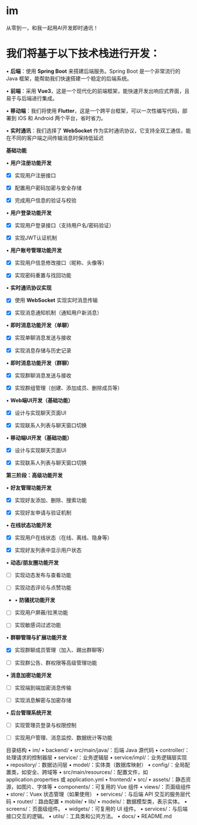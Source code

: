 # im
从零到一，和我一起用AI开发即时通讯！

# 我们将基于以下技术栈进行开发：
• **后端**：使用 **Spring Boot** 来搭建后端服务。Spring Boot 是一个非常流行的 Java 框架，能帮助我们快速搭建一个稳定的后端系统。

• **前端**：采用 **Vue3**，这是一个现代化的前端框架，能快速开发出响应式界面，且易于与后端进行集成。

• **移动端**：我们将使用 **Flutter**，这是一个跨平台框架，可以一次性编写代码，部署到 iOS 和 Android 两个平台，省时省力。

• **实时通讯**：我们选择了 **WebSocket** 作为实时通讯协议，它支持全双工通信，能在不同的客户端之间传输消息时保持低延迟


**基础功能**

• **用户注册功能开发**

- [x] 实现用户注册接口

- [x] 配置用户密码加密与安全存储

- [x] 完成用户信息的验证与校验

• **用户登录功能开发**

- [x] 实现用户登录接口（支持用户名/密码验证）

- [x] 实现JWT认证机制

• **用户账号管理功能开发**

- [x] 实现用户信息修改接口（昵称、头像等）

- [x] 实现密码重置与找回功能

• **实时通讯协议实现**

- [x] 使用 **WebSocket** 实现实时消息传输

- [x] 实现消息通知机制（通知用户新消息）

• **即时消息功能开发（单聊）**

- [x] 实现单聊消息发送与接收

- [x] 实现消息存储与历史记录

• **即时消息功能开发（群聊）**

- [x] 实现群聊消息发送与接收

- [x] 实现群组管理（创建、添加成员、删除成员等）

• **Web端UI开发（基础功能）**

- [x] 设计与实现聊天页面UI

- [x] 实现联系人列表与聊天窗口切换

• **移动端UI开发（基础功能）**

- [x] 设计与实现聊天页面UI

- [x] 实现联系人列表与聊天窗口切换


**第三阶段：高级功能开发**

• **好友管理功能开发**

- [x] 实现好友添加、删除、搜索功能

- [x] 实现好友申请与验证机制

• **在线状态功能开发**

- [x] 实现用户在线状态（在线、离线、隐身等）

- [x] 实现好友列表中显示用户状态

• **动态/朋友圈功能开发**

- [ ] 实现动态发布与查看功能

- [ ] 实现动态评论与点赞功能

- • **防骚扰功能开发**

- [ ] 实现用户屏蔽/拉黑功能

- [ ] 实现敏感词过滤功能

• **群聊管理与扩展功能开发**

- [x] 实现群聊成员管理（加入、踢出群聊等）

- [ ] 实现群公告、群权限等高级管理功能

• **消息加密功能开发**

- [ ] 实现端到端加密消息传输

- [ ] 实现消息解密与加密存储

• **后台管理系统开发**

- [ ] 实现管理员登录与权限控制

- [ ] 实现用户管理、消息监控、数据统计等功能

目录结构
    •   im/
        •   backend/
            •	src/main/java/：后端 Java 源代码
            •	controller/：处理请求的控制器层
            •	service/：业务逻辑层
            •	service/impl/：业务逻辑层实现
            •	repository/：数据访问层
            •	model/：实体类（数据库映射）
            •	config/：全局配置类，如安全、跨域等
            •	src/main/resources/：配置文件，如 application.properties 或 application.yml
        •   frontend/
            •	src/
                •	assets/：静态资源，如图片、字体等
                •	components/：可复用的 Vue 组件
                •	views/：页面级组件
                •	store/：Vuex 状态管理（如果使用）
                •	services/：与后端 API 交互的服务层代码
                •	router/：路由配置
        •   mobile/
            •	lib/
            •	models/：数据模型类，表示实体。
            •	screens/：页面级组件。
            •	widgets/：可复用的 UI 组件。
            •	services/：与后端接口交互的逻辑。
            •	utils/：工具类和公共方法。
        •   docs/
        •   README.md

